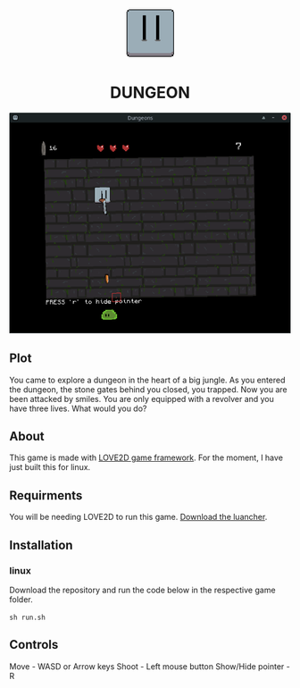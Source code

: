 <p align="center" style="font-size: 34px">
    <img width="85" src="assets/winic.svg">
</p>
<h1 align="center"> DUNGEON</h1>
<p align="center">
    <img width="600" src="assets/Screenshot.png">
</p>

## Plot

You came to explore a dungeon in the heart of a big jungle. As you entered the dungeon, the stone gates behind you closed, you trapped. Now you are been attacked by smiles. You are only equipped with a revolver and you have three lives. What would you do?

## About

This game is made with [LOVE2D game framework](https://love2d.org/). For the moment, I have just built this for linux.

## Requirments

You will be needing LOVE2D to run this game. [Download the luancher](https://love2d.org/).

## Installation

### linux

Download the repository and run the code below in the respective game folder.

`sh run.sh`

## Controls
Move - WASD or Arrow keys
Shoot - Left mouse button
Show/Hide pointer - R
